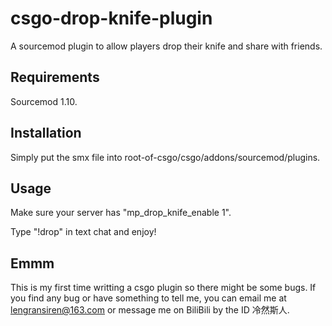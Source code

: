 # csgo-drop-knife-plugin
A sourcemod plugin to allow players drop their knife and share with friends.

## Requirements

Sourcemod 1.10.

## Installation

Simply put the smx file into root-of-csgo/csgo/addons/sourcemod/plugins.

## Usage

Make sure your server has "mp\_drop\_knife\_enable 1".

Type "!drop" in text chat and enjoy!

## Emmm

This is my first time writting a csgo plugin so there might be some bugs. If you find any bug or have something to tell me, you can email me at lengransiren@163.com or message me on BiliBili by the ID 冷然斯人.
